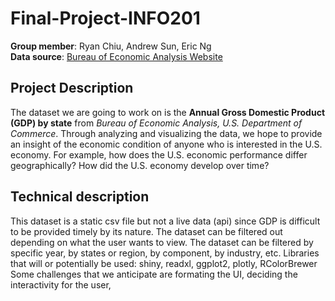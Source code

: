 # Final-Project-INFO201
**Group member**: Ryan Chiu, Andrew Sun, Eric Ng  
**Data source**: [Bureau of Economic Analysis Website](https://www.bea.gov/regional/downloadzip.cfm)

## Project Description
The dataset we are going to work on is the **Annual Gross Domestic Product (GDP) by state** from _Bureau of Economic Analysis, U.S. Department of Commerce_.
Through analyzing and visualizing the data, we hope to provide an insight of the economic condition of anyone who is interested in the U.S. economy.
For example, how does the U.S. economic performance differ geographically? How did the U.S. economy develop over time?


## Technical description
This dataset is a static csv file but not a live data (api) since GDP is difficult to be provided timely by its nature.
The dataset can be filtered out depending on what the user wants to view. The dataset can be filtered by specific year, by states or region, by component, by industry, etc.
Libraries that will or potentially be used: shiny, readxl, ggplot2, plotly, RColorBrewer
Some challenges that we anticipate are formating the UI, deciding the interactivity for the user,  
